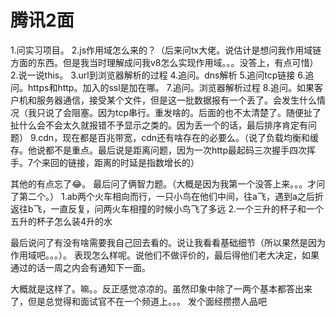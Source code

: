  # 腾讯2面
 1.问实习项目。 
 2.js作用域怎么来的？（后来问tx大佬。说估计是想问我作用域链方面的东西。但是我当时理解成问我v8怎么实现作用域。。。没答上，有点可惜） 
 2.说一说this。 
 3.url到浏览器解析的过程 
 4.追问。dns解析 
 5.追问tcp链接 
 6.追问。https和http。加入的ssl是加在哪。 
 7.追问。浏览器解析过程 
 8.追问。如果客户机和服务器通信，接受某个文件，但是这一批数据报有一个丢了。会发生什么情况（我只说了会阻塞。因为tcp串行。重发啥的。后面的也不太清楚了。随便扯了扯什么会不会太久就报错不予显示之类的。因为丢一个的话，最后排序肯定有问题） 
 9.cdn，现在都是百兆带宽，cdn还有啥存在的必要么。（说了负载均衡和缓存。他说都不是重点。最后说是距离问题，因为一次http最起码三次握手四次挥手。7个来回的链接，距离的时延是指数增长的） 

 其他的有点忘了😂。 
 最后问了俩智力题。（大概是因为我第一个没答上来。。。才问了第二个。） 
 1.ab两个火车相向而行，一只小鸟在他们中间，往a飞，遇到a之后折返往b飞，一直反复，问两火车相撞的时候小鸟飞了多远 
 2.一个三升的杯子和一个五升的杯子怎么装4升的水 

 最后说问了有没有啥需要我自己回去看的。说让我看看基础细节（所以果然是因为作用域吧。。。）。 
 表现怎么样呢。说他们不做评价的，最后得他们老大决定，如果通过的话一周之内会有通知下一面。 

 大概就是这样了。嘛。。反正感觉凉凉的。虽然印象中除了一两个基本都答出来了，但是总觉得和面试官不在一个频道上。。。 
 发个面经攒攒人品吧
